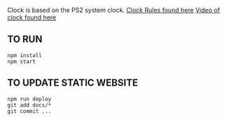 Clock is based on the PS2 system clock. 
[Clock Rules found here](https://gamicus.gamepedia.com/PlayStation_2_internal_display_clock)
[Video of clock found here](https://www.youtube.com/watch?v=4jIkqhmbUm4)

## TO RUN
```
npm install
npm start
```

## TO UPDATE STATIC WEBSITE
```
npm run deploy
git add docs/*
git commit ...
```
